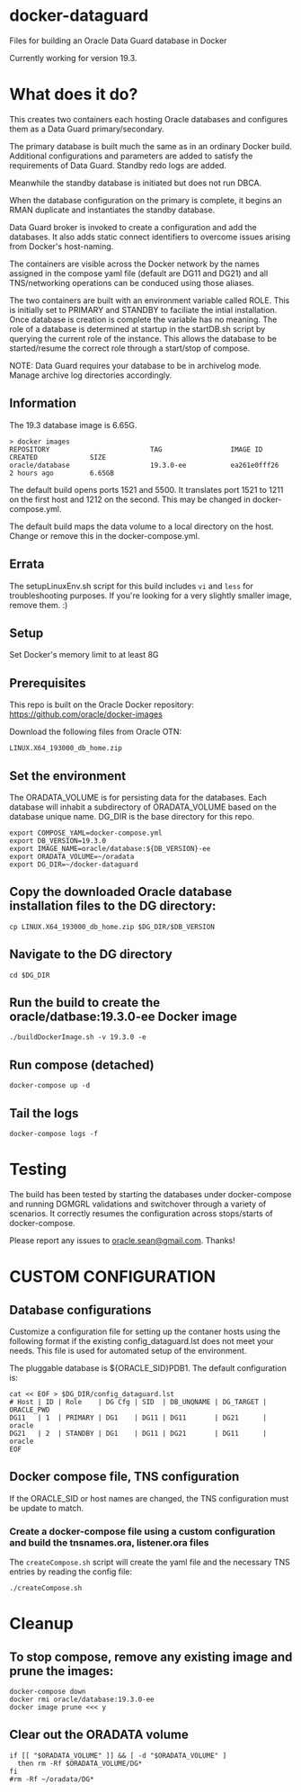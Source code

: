 # docker-dataguard

Files for building an Oracle Data Guard database in Docker

Currently working for version 19.3.

# What does it do?
This creates two containers each hosting Oracle databases and configures them as a Data Guard primary/secondary.

The primary database is built much the same as in an ordinary Docker build. Additional configurations and parameters are added to satisfy the requirements of Data Guard. Standby redo logs are added.

Meanwhile the standby database is initiated but does not run DBCA.

When the database configuration on the primary is complete, it begins an RMAN duplicate and instantiates the standby database. 

Data Guard broker is invoked to create a configuration and add the databases. It also adds static connect identifiers to overcome issues arising from Docker's host-naming.

The containers are visible across the Docker network by the names assigned in the compose yaml file (default are DG11 and DG21) and all TNS/networking operations can be conduced using those aliases.

The two containers are built with an environment variable called ROLE. This is initially set to PRIMARY and STANDBY to faciliate the intial installation. Once database is creation is complete the variable has no meaning. The role of a database is determined at startup in the startDB.sh script by querying the current role of the instance. This allows the database to be started/resume the correct role through a start/stop of compose.

NOTE: Data Guard requires your database to be in archivelog mode. Manage archive log directories accordingly.

## Information
The 19.3 database image is 6.65G.
```
> docker images 
REPOSITORY                         TAG                 IMAGE ID            CREATED             SIZE
oracle/database                    19.3.0-ee           ea261e0fff26        2 hours ago         6.65GB
```
The default build opens ports 1521 and 5500. It translates port 1521 to 1211 on the first host and 1212 on the second. This may be changed in docker-compose.yml.

The default build maps the data volume to a local directory on the host. Change or remove this in the docker-compose.yml.

## Errata
The setupLinuxEnv.sh script for this build includes `vi` and `less` for troubleshooting purposes. If you're looking for a very slightly smaller image, remove them. :)

## Setup

Set Docker's memory limit to at least 8G

## Prerequisites
This repo is built on the Oracle Docker repository: https://github.com/oracle/docker-images

Download the following files from Oracle OTN:
```
LINUX.X64_193000_db_home.zip
```

## Set the environment
The ORADATA_VOLUME is for persisting data for the databases. Each database will inhabit a subdirectory of ORADATA_VOLUME based on the database unique name. DG_DIR is the base directory for this repo.
```
export COMPOSE_YAML=docker-compose.yml
export DB_VERSION=19.3.0
export IMAGE_NAME=oracle/database:${DB_VERSION}-ee
export ORADATA_VOLUME=~/oradata
export DG_DIR=~/docker-dataguard
```

## Copy the downloaded Oracle database installation files to the DG directory:
```
cp LINUX.X64_193000_db_home.zip $DG_DIR/$DB_VERSION
```

## Navigate to the DG directory
`cd $DG_DIR`

## Run the build to create the oracle/datbase:19.3.0-ee Docker image
`./buildDockerImage.sh -v 19.3.0 -e`

## Run compose (detached)
`docker-compose up -d`

## Tail the logs
`docker-compose logs -f`

# Testing
The build has been tested by starting the databases under docker-compose and running DGMGRL validations and switchover through a variety of scenarios. It correctly resumes the configuration across stops/starts of docker-compose.

Please report any issues to oracle.sean@gmail.com. Thanks!

# CUSTOM CONFIGURATION
## Database configurations
Customize a configuration file for setting up the contaner hosts using the following format if the existing config_dataguard.lst does not meet your needs. This file is used for automated setup of the environment.

The pluggable database is ${ORACLE_SID}PDB1. The default configuration is:

```
cat << EOF > $DG_DIR/config_dataguard.lst
# Host | ID | Role    | DG Cfg | SID  | DB_UNQNAME | DG_TARGET | ORACLE_PWD
DG11   | 1  | PRIMARY | DG1    | DG11 | DG11       | DG21      | oracle
DG21   | 2  | STANDBY | DG1    | DG11 | DG21       | DG11      | oracle
EOF
```

## Docker compose file, TNS configuration
If the ORACLE_SID or host names are changed, the TNS configuration must be update to match.

### Create a docker-compose file using a custom configuration and build the tnsnames.ora, listener.ora files
The `createCompose.sh` script will create the yaml file and the necessary TNS entries by reading the config file:
```
./createCompose.sh
```

# Cleanup
## To stop compose, remove any existing image and prune the images:
```
docker-compose down
docker rmi oracle/database:19.3.0-ee
docker image prune <<< y
```

## Clear out the ORADATA volume
```
if [[ "$ORADATA_VOLUME" ]] && [ -d "$ORADATA_VOLUME" ]
  then rm -Rf $ORADATA_VOLUME/DG*
fi
#rm -Rf ~/oradata/DG*
```

